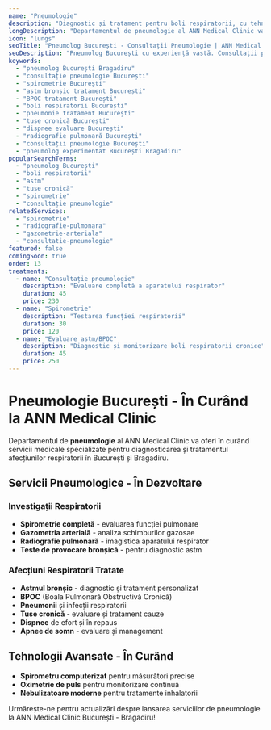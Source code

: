 ```yaml
---
name: "Pneumologie"
description: "Diagnostic și tratament pentru boli respiratorii, cu tehnologii avansate și abordare personalizată"
longDescription: "Departamentul de pneumologie al ANN Medical Clinic va oferi servicii medicale specializate pentru diagnosticarea și tratamentul afecțiunilor respiratorii în București. Echipa noastră de pneumologi experimentați va utiliza tehnologie medicală de ultimă generație pentru investigații pulmonare precise și tratamente eficiente."
icon: "lungs"
seoTitle: "Pneumolog București - Consultații Pneumologie | ANN Medical Clinic"
seoDescription: "Pneumolog București cu experiență vastă. Consultații pneumologie, spirometrie, boli respiratorii, astm, BPOC. În curând la ANN Medical Clinic Bragadiru."
keywords:
  - "pneumolog București Bragadiru"
  - "consultație pneumologie București"
  - "spirometrie București"
  - "astm bronșic tratament București"
  - "BPOC tratament București"
  - "boli respiratorii București"
  - "pneumonie tratament București"
  - "tuse cronică București"
  - "dispnee evaluare București"
  - "radiografie pulmonară București"
  - "consultații pneumologie București"
  - "pneumolog experimentat București Bragadiru"
popularSearchTerms:
  - "pneumolog București"
  - "boli respiratorii"
  - "astm"
  - "tuse cronică"
  - "spirometrie"
  - "consultație pneumologie"
relatedServices:
  - "spirometrie"
  - "radiografie-pulmonara"
  - "gazometrie-arteriala"
  - "consultatie-pneumologie"
featured: false
comingSoon: true
order: 13
treatments:
  - name: "Consultație pneumologie"
    description: "Evaluare completă a aparatului respirator"
    duration: 45
    price: 230
  - name: "Spirometrie"
    description: "Testarea funcției respiratorii"
    duration: 30
    price: 120
  - name: "Evaluare astm/BPOC"
    description: "Diagnostic și monitorizare boli respiratorii cronice"
    duration: 45
    price: 250
---
```


# Pneumologie București - În Curând la ANN Medical Clinic

Departamentul de **pneumologie** al ANN Medical Clinic va oferi în curând servicii medicale specializate pentru diagnosticarea și tratamentul afecțiunilor respiratorii în București și Bragadiru.

## Servicii Pneumologice - În Dezvoltare

### Investigații Respiratorii

- **Spirometrie completă** - evaluarea funcției pulmonare
- **Gazometria arterială** - analiza schimburilor gazosae
- **Radiografie pulmonară** - imagistica aparatului respirator
- **Teste de provocare bronșică** - pentru diagnostic astm

### Afecțiuni Respiratorii Tratate

- **Astmul bronșic** - diagnostic și tratament personalizat
- **BPOC** (Boala Pulmonară Obstructivă Cronică)
- **Pneumonii** și infecții respiratorii
- **Tuse cronică** - evaluare și tratament cauze
- **Dispnee** de efort și în repaus
- **Apnee de somn** - evaluare și management

## Tehnologii Avansate - În Curând

- **Spirometru computerizat** pentru măsurători precise
- **Oximetrie de puls** pentru monitorizare continuă
- **Nebulizatoare moderne** pentru tratamente inhalatorii

Urmărește-ne pentru actualizări despre lansarea serviciilor de pneumologie la ANN Medical Clinic București - Bragadiru!

